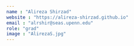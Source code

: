 ```yaml
---
name : "Alireza Shirzad"
website : "https://alireza-shirzad.github.io"
email : "alrshir@seas.upenn.edu"
role: "grad"
image : "AlirezaS.jpg"
---
```

